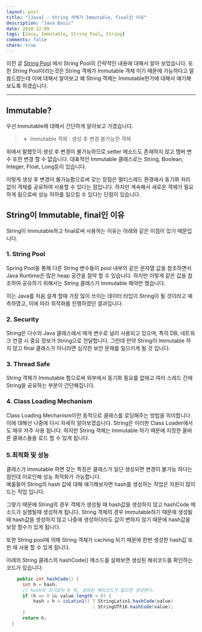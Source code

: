 ```yaml
---
layout: post
title: "[Java] - String 객체가 Immutable, final인 이유"
description: "Java Basic"
date: 2018-12-09
tags: [Java, Immutable, String Pool, String]
comments: false
share: true
---
```


이전 글 [String Pool](https://daehoho.github.io/2018-12-03/JAVA-String-Pool/) 에서 String Pool의 간략적인 내용에 대해서 알아 보았습니다. 또한 String Pool이라는것은 String 객체가 Immutable 객체 이기 때문에 가능하다고 말씀드렸는데 이에 대해서 알아보고 왜 String 객체는 Immutable한가에 대해서 얘기해보도록 하겠습니다.

---

## Immutable?

우선 Immutable에 대해서 간단하게 알아보고 가겠습니다. 

 > * Immutable 객체 : 생성 후 변경 불가능한 객체

위에서 말했듯이 생성 후 변경이 불가능하므로 setter 메소드도 존재하지 않고 멤버 변수 또한 변경 할 수 없습니다. 대표적인 Immutable 클래스로는 String, Boolean, Integer, Float, Long등이 있습니다.

이렇게 생성 후 변경이 불가능함으로써 갖는 장점은 멀티스레드 환경에서 동기화 처리 없이 객체를 공유하여 사용할 수 있다는 점입니다. 하지만 계속해서 새로운 객체가 필요하게 됨으로써 성능 저하를 일으킬 수 있다는 단점이 있습니다.

## String이 Immutable, final인 이유

String이 Immutable하고 final로써 사용하는 이유는 아래와 같은 이점이 있기 때문입니다.

### 1. String Pool
 Spring Pool을 통해 다른 String 변수들이 pool 내부의 같은 문자열 값을 참조하면서 Java Runtime은 많은 heap 공간을 절약 할 수 있습니다. 하지만 이렇게 같은 값을 참조하여 공유하기 위해서는 String 클래스가 Immutable 해야만 했습니다.

 이는 Java를 처음 설계 할때 가장 많이 쓰이는 데이터 타입이 String이 될 것이라고 예측하였고, 이에 따라 최적화를 진행하였던 결과입니다.

### 2. Security
 String은 다수의 Java 클래스에서 매개 변수로 널리 사용되고 있으며, 특히 DB, 네트워크 연결 시 중요 정보가 String으로 전달합니다. 그런데 만약 String이 Immutable 하지 않고 final 클래스가 아니라면 심각한 보안 문제를 일으키게 될 것 입니다.

### 3. Thread Safe
 String 객체가 Immutable 함으로써 외부에서 동기화 필요를 없애고 여러 스레드 간에 String을 공유하는 부분이 간단해집니다. 

 ### 4. Class Loading Mechanism
 Class Loading Mechanism이란 동적으로 클래스를 로딩해주는 방법을 의미합니다. 이에 대해선 나중에 다시 자세히 알아보겠습니다. String은 이러한 Class Loader에서도 매우 자주 사용 됩니다. 하지만 String 객체는 Immutable 하기 때문에 지정한 올바른 클래스들을 로드 할 수 있게 됩니다.

 ### 5.최적화 및 성능
  클래스가 Immutable 하면 갖는 특징은 클래스가 일단 생성되면 변경이 불가능 하다는 점인데 이로인해 성능 최적화가 가능합니다.  
  예를들어 String의 hash 값에 대해 얘기해보자면 hash를 생성하는 작업은 자원이 많이 드는 작업 입니다.

  그렇기 때문에 String의 경우 객체가 생성될 때 hash값을 생성하지 않고 hashCode 메소드가 실행될때 생성하게 됩니다. String 객체의 경우 Immutable하기 때문에 생성될때 hash값을 생성하지 않고 나중에 생성하더라도 값이 변하지 않기 때문에 hash값을 보장 할수가 있게 됩니다.
  
  또한 String pool에 의해 String 객체가 caching 되기 때문에 한번 생성한 hash값 또한 재 사용 할 수 있게 됩니다.

  아래의 String 클래스의 hashCode() 메소드를 살펴보면 생성된 해쉬코드를 확인하는 코드가 있습니다.

  ```java
      public int hashCode() {
        int h = hash;
        // hash의 초기값이 0 즉, 생성된 해쉬코드가 없으면 생성한다.
        if (h == 0 && value.length > 0) {
            hash = h = isLatin1() ? StringLatin1.hashCode(value)
                                  : StringUTF16.hashCode(value);
        }
        return h;
    }
  ```